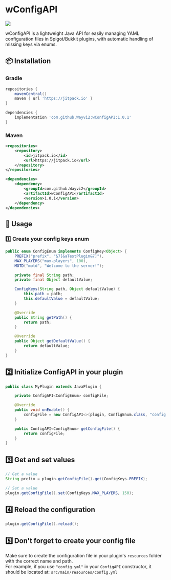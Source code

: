 

# wConfigAPI

[![](https://jitpack.io/v/Wayvi2/wConfigAPI.svg)](https://jitpack.io/#Wayvi2/wConfigAPI)

wConfigAPI is a lightweight Java API for easily managing YAML configuration files in Spigot/Bukkit plugins, with automatic handling of missing keys via enums.

## 📦 Installation

### Gradle
```gradle
repositories {
    mavenCentral()
    maven { url 'https://jitpack.io' }
}

dependencies {
    implementation 'com.github.Wayvi2:wConfigAPI:1.0.1'
}
```
### Maven
```xml
<repositories>
    <repository>
        <id>jitpack.io</id>
        <url>https://jitpack.io</url>
    </repository>
</repositories>

<dependencies>
    <dependency>
        <groupId>com.github.Wayvi2</groupId>
        <artifactId>wConfigAPI</artifactId>
        <version>1.0.1</version>
    </dependency>
</dependencies>
```
## 📖 Usage

### 1️⃣ Create your config keys enum
```java
public enum ConfigEnum implements ConfigKey<Object> {
    PREFIX("prefix", "&7[&aTestPlugin&7]"),
    MAX_PLAYERS("max-players", 100),
    MOTD("motd", "Welcome to the server!");

    private final String path;
    private final Object defaultValue;

    ConfigKeys(String path, Object defaultValue) {
        this.path = path;
        this.defaultValue = defaultValue;
    }

    @Override
    public String getPath() {
        return path;
    }

    @Override
    public Object getDefaultValue() {
        return defaultValue;
    }
}
```
## 2️⃣ Initialize ConfigAPI in your plugin

```java
public class MyPlugin extends JavaPlugin {

    private ConfigAPI<ConfigEnum> configFile;

    @Override
    public void onEnable() {
        configFile = new ConfigAPI<>(plugin, ConfigEnum.class, "config.yml");
    }

    public ConfigAPI<ConfigEnum> getConfigFile() {
        return configFile;
    }
}
```
## 3️⃣ Get and set values

```java
// Get a value
String prefix = plugin.getConfigFile().get(ConfigKeys.PREFIX);

// Set a value
plugin.getConfigFile().set(ConfigKeys.MAX_PLAYERS, 150);
```
## 4️⃣ Reload the configuration

```java
plugin.getConfigFile().reload();
```
## 5️⃣ Don't forget to create your config file

Make sure to create the configuration file in your plugin's `resources` folder with the correct name and path.  
For example, if you use `"config.yml"` in your `ConfigAPI` constructor, it should be located at: `src/main/resources/config.yml`

